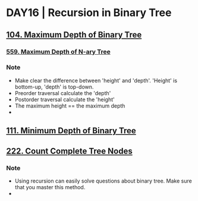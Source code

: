 # DAY16 | Recursion in Binary Tree
## [104. Maximum Depth of Binary Tree](https://leetcode.com/problems/maximum-depth-of-binary-tree/)
### [559. Maximum Depth of N-ary Tree](https://leetcode.com/problems/maximum-depth-of-n-ary-tree/description/)
### Note
- Make clear the difference between 'height' and 'depth'. 'Height' is bottom-up, 'depth' is top-down.
- Preorder traversal calculate the 'depth'
- Postorder traversal calculate the 'height'
- The maximum height == the maximum depth
- 
## [111. Minimum Depth of Binary Tree](https://leetcode.com/problems/minimum-depth-of-binary-tree/)
## [222. Count Complete Tree Nodes](https://leetcode.com/problems/count-complete-tree-nodes/)
### Note
- Using recursion can easily solve questions about binary tree. Make sure that you master this method.
- 


